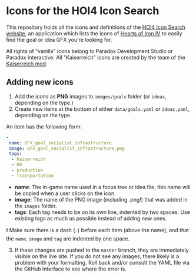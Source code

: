 # Icons for the HOI4 Icon Search

This repository holds all the icons and definitions of the [HOI4 Icon Search website](https://wyandotte.github.io/hoi4-icon-search/), an application which lists the icons of [Hearts of Iron IV](http://www.heartsofirongame.com/) to easily find the goal or idea GFX you're looking for.

All rights of "vanilla" icons belong to Paradox Development Studio or Paradox Interactive. All "Kaiserreich" icons are created by the team of the [Kaiserreich mod](https://steamcommunity.com/sharedfiles/filedetails/?id=1521695605).

## Adding new icons

1. Add the icons as **PNG** images to `images/goals` folder (or `ideas`, depending on the type.)
2. Create new items at the bottom of either `data/goals.yaml` or `ideas.yaml`, depending on the type.

An item has the following form:

```yaml
-
 name: GFX_goal_socialist_infrastructure
 image: GFX_goal_socialist_infrastructure.png
 tags:
  - Kaiserreich
  - KR
  - production
  - transportation
```
- **name**: The in-game name used in a focus tree or idea file, this name will be copied when a user clicks on the icon.
- **image**: The name of the PNG image (including .png!) that was added in the `images` folder.
- **tags**: Each tag needs to be on its own line, indented by two spaces. Use existing tags as much as possible instead of adding new ones.

:exclamation: Make sure there is a dash (`-`) before each item (above the name), and that the `name`, `image` and `tag` are indented by one space.

3. If these changes are pushed to the `master` branch, they are immediately visible on the live site. If you do not see any images, there likely is a problem with your formatting. Roll back and/or consult the YAML file via the GitHub interface to see where the error is.

